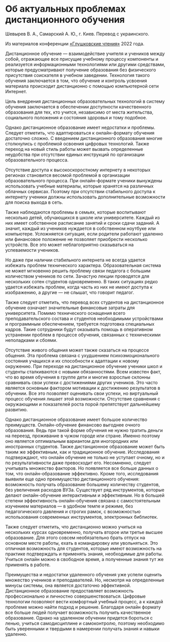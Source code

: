 # Об актуальных проблемах дистанционного обучения

Шевырев В. А., Самарский А. Ю., г. Киев. Перевод с украинского.

Из материалов конференции [«Глушковские чтения»](index.md) 2022 года.

Дистанционное обучение — взаимодействие учителя и учеников между собой, отражающее все присущие учебному процессу компоненты и реализуется информационными технологиями или другими средствами, которые предусматривают получение образования без физического присутствия соискателя в учебном заведении. Технология такого обучения заключается в том, что обучение и контроль усвоения материала происходит дистанционно с помощью компьютерной сети Интернет.

Цель внедрения дистанционных образовательных технологий в систему обучения заключается в обеспечении доступности качественного образования для тех, кто учится, независимо от места жительства, социального положения и состояния здоровья и тому подобное.

Однако дистанционное образование имеет недостатки и проблемы. Следует отметить, что адаптироваться к онлайн-формату обучения достаточно сложно. С введением дистанционного образования многие столкнулись с проблемой освоения цифровых технологий. Также переход на новый стиль работы может вызвать определенные неудобства при отсутствии единых инструкций по организации образовательного процесса.

Отсутствие доступа к высокоскоростному интернету в некоторых регионах становится весомой проблемой в организации образовательного процесса. При онлайн-формате ученики вынуждены использовать учебные материалы, которые хранятся на различных облачных сервисах. Поэтому при отсутствии стабильного доступа к интернету ученики должны использовать дополнительные возможности для поиска выхода в сеть.

Также наблюдаются проблемы в семьях, которые воспитывают несколько детей, обучающихся в школе или университете. Каждый из них имеет собственное расписание занятий и сроки сдачи заданий. А значит, каждый из учеников нуждается в собственном ноутбуке или компьютере. Усложняется ситуация, если родители работают удаленно или финансовое положение не позволяет приобрести несколько устройств. Все это может неблагоприятно сказываться на успеваемости учеников.

Но даже при наличии стабильного интернета не всегда удается избежать проблем технического характера. Образовательная система не может мгновенно решить проблему связи педагога с большим количеством учеников по сети. Зачастую лекции проводятся для нескольких сотен студентов одновременно. В таких ситуациях редко удается избежать проблем, когда часть из них не имеют доступа к изображению, а другие — не слышат, что говорит педагог.

Также следует отметить, что перевод всех студентов на дистанционное обучение означает значительные финансовые затраты для университета. Помимо технического оснащения всего преподавательского состава и студентов необходимыми устройствами и программным обеспечением, требуется подготовка специальных кадров. Такие сотрудники будут оказывать помощь в оперативном устранении проблем в процессе обучения, связанных с техническими неполадками и сбоями.

Отсутствие живого общения может также сказаться на процессе общения. Эта проблема связана с ухудшением психоэмоционального состояния учащихся и их способности к адаптации к новому окружению. При переходе на дистанционное обучение ученики школ и студенты сталкиваются с новыми обязанностями. Всем известен факт, что во время обучения в группе дети и многие взрослые склонны сравнивать свои успехи с достижениями других учеников. Это часто является основным фактором мотивации к достижению результатов в обучении. Все это позволяет оценивать свои успехи, но виртуальный процесс обучения лишает этой возможности. Отсутствие сравнения с окружающими и показателей роста порой препятствует дальнейшему развитию.

Однако дистанционное образование имеет большое количество преимуществ. Онлайн-обучение финансово выгоднее очного образования. Ведь при такой форме обучения не нужно тратить деньги на переезд, проживание в чужом городе или стране. Именно поэтому оно является оптимальным вариантом для иногородних или иностранных студентов. Также дистанционное образование может быть таким же эффективным, как и традиционное обучение. Исследования подтверждают, что онлайн обучение не только не уступает очному, но и по результативности даже превосходит его. Несомненно, следует учитывать множество факторов. Но появляется все больше данных о том, что онлайн-образование эффективно. Кроме того, исследования выявили еще одно преимущество дистанционного обучения: возможность получать образование большему количеству студентов, без увеличения расходов ВУЗа. Существует ряд инструментов, которые делают онлайн-обучение интерактивным и эффективным. Но в большей степени эффективность онлайн-обучения связана с самостоятельным изучением материалов — в удобном темпе и режиме, без педагогического давления и строгих рамок, с возможностью использования современных инструментов, электронных библиотек.

Также следует отметить, что дистанционно можно учиться на нескольких курсах одновременно, получать второе или третье высшее образование. Для этого совсем необязательно брать отпуск на основном месте работы, ехать в командировку или увольняться. Это отличная возможность для студентов, которые имеют возможность на практике подтверждать и применять знания, необходимые для работы. Учиться онлайн можно в свободное время, а полученные знания тут же применять в работе.

Преимущества и недостатки удаленного обучения уже успели оценить множество учеников и преподавателей. Но, несмотря на определенные минусы системы, она является достаточно эффективной. Дистанционное образование предоставляет возможность профессионально и личностно совершенствоваться. Цифровые технологии позволяют вести комфортный учебный процесс, а к каждой проблеме можно найти подход и решение. Благодаря онлайн формату все больше людей получает возможность получить качественное образование. Однако на удаленном обучении придется бороться с ленью, учиться самодисциплине и самоконтролю, поэтому необходимо быть уверенными и твердыми в намерении получать знания и навыки удаленно.